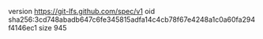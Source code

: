 version https://git-lfs.github.com/spec/v1
oid sha256:3cd748abadb647c6fe345815adfa14c4cb78f67e4248a1c0a60fa294f4146ec1
size 945
